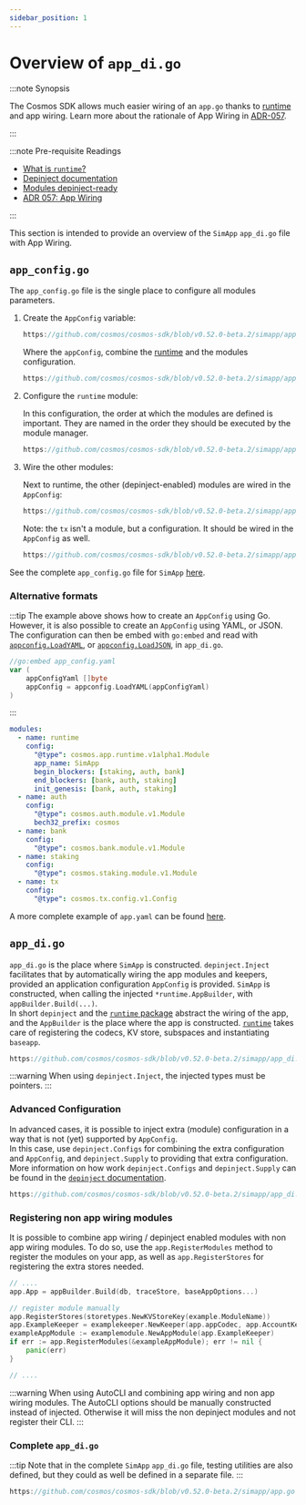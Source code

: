```yaml
---
sidebar_position: 1
---
```


# Overview of `app_di.go`

:::note Synopsis

The Cosmos SDK allows much easier wiring of an `app.go` thanks to [runtime](./00-runtime.md) and app wiring.
Learn more about the rationale of App Wiring in [ADR-057](../architecture/adr-057-app-wiring.md).

:::

:::note Pre-requisite Readings

* [What is `runtime`?](./00-runtime.md)
* [Depinject documentation](../packages/01-depinject.md)
* [Modules depinject-ready](../building-modules/15-depinject.md)
* [ADR 057: App Wiring](../architecture/adr-057-app-wiring.md)

:::

This section is intended to provide an overview of the `SimApp` `app_di.go` file with App Wiring.

## `app_config.go`

The `app_config.go` file is the single place to configure all modules parameters.

1. Create the `AppConfig` variable:

    ```go reference
    https://github.com/cosmos/cosmos-sdk/blob/v0.52.0-beta.2/simapp/app_di.go#L93-L99
    ```

    Where the `appConfig`, combine the [runtime](./00-runtime.md) and the modules configuration.

    ```go reference
    https://github.com/cosmos/cosmos-sdk/blob/v0.52.0-beta.2/simapp/app_config.go#L107-L111
    ```

2. Configure the `runtime` module:

    In this configuration, the order at which the modules are defined is important.
    They are named in the order they should be executed by the module manager.

    ```go reference
    https://github.com/cosmos/cosmos-sdk/blob/v0.52.0-beta.2/simapp/app_config.go#L110-L187
    ```

3. Wire the other modules:

    Next to runtime, the other (depinject-enabled) modules are wired in the `AppConfig`:

    ```go reference
    https://github.com/cosmos/cosmos-sdk/blob/v0.52.0-beta.2/simapp/app_config.go#L196-L215
    ```

    Note: the `tx` isn't a module, but a configuration. It should be wired in the `AppConfig` as well.

    ```go reference
    https://github.com/cosmos/cosmos-sdk/blob/v0.52.0-beta.2/simapp/app_config.go#L188-L195
    ```

See the complete `app_config.go` file for `SimApp` [here](https://github.com/cosmos/cosmos-sdk/blob/v0.52.0-beta.2/simapp/app_config.go).

### Alternative formats

:::tip
The example above shows how to create an `AppConfig` using Go. However, it is also possible to create an `AppConfig` using YAML, or JSON.  
The configuration can then be embed with `go:embed` and read with [`appconfig.LoadYAML`](https://pkg.go.dev/cosmossdk.io/core/appconfig#LoadYAML), or [`appconfig.LoadJSON`](https://pkg.go.dev/cosmossdk.io/core/appconfig#LoadJSON), in `app_di.go`.

```go
//go:embed app_config.yaml
var (
    appConfigYaml []byte
    appConfig = appconfig.LoadYAML(appConfigYaml)
)
```

:::

```yaml
modules:
  - name: runtime
    config:
      "@type": cosmos.app.runtime.v1alpha1.Module
      app_name: SimApp
      begin_blockers: [staking, auth, bank]
      end_blockers: [bank, auth, staking]
      init_genesis: [bank, auth, staking]
  - name: auth
    config:
      "@type": cosmos.auth.module.v1.Module
      bech32_prefix: cosmos
  - name: bank
    config:
      "@type": cosmos.bank.module.v1.Module
  - name: staking
    config:
      "@type": cosmos.staking.module.v1.Module
  - name: tx
    config:
      "@type": cosmos.tx.config.v1.Config
```

A more complete example of `app.yaml` can be found [here](https://github.com/cosmosregistry/chain-minimal/blob/mini-v050.2/app/app.yaml).

## `app_di.go`

`app_di.go` is the place where `SimApp` is constructed. `depinject.Inject` facilitates that by automatically wiring the app modules and keepers, provided an application configuration `AppConfig` is provided. `SimApp` is constructed, when calling the injected `*runtime.AppBuilder`, with `appBuilder.Build(...)`.    
In short `depinject` and the [`runtime` package](./00-runtime.md) abstract the wiring of the app, and the `AppBuilder` is the place where the app is constructed. [`runtime`](./00-runtime.md) takes care of registering the codecs, KV store, subspaces and instantiating `baseapp`.

```go reference
https://github.com/cosmos/cosmos-sdk/blob/v0.52.0-beta.2/simapp/app_di.go#L101-L290
```

:::warning
When using `depinject.Inject`, the injected types must be pointers.
:::

### Advanced Configuration

In advanced cases, it is possible to inject extra (module) configuration in a way that is not (yet) supported by `AppConfig`.  
In this case, use `depinject.Configs` for combining the extra configuration and `AppConfig`, and `depinject.Supply` to providing that extra configuration.
More information on how work `depinject.Configs` and `depinject.Supply` can be found in the [`depinject` documentation](https://pkg.go.dev/cosmossdk.io/depinject).

```go reference
https://github.com/cosmos/cosmos-sdk/blob/v0.52.0-beta.2/simapp/app_di.go#L117-L161
```

### Registering non app wiring modules

It is possible to combine app wiring / depinject enabled modules with non app wiring modules.
To do so, use the `app.RegisterModules` method to register the modules on your app, as well as `app.RegisterStores` for registering the extra stores needed.

```go
// ....
app.App = appBuilder.Build(db, traceStore, baseAppOptions...)

// register module manually
app.RegisterStores(storetypes.NewKVStoreKey(example.ModuleName))
app.ExampleKeeper = examplekeeper.NewKeeper(app.appCodec, app.AccountKeeper.AddressCodec(), runtime.NewKVStoreService(app.GetKey(example.ModuleName)), authtypes.NewModuleAddress(govtypes.ModuleName).String())
exampleAppModule := examplemodule.NewAppModule(app.ExampleKeeper)
if err := app.RegisterModules(&exampleAppModule); err != nil {
	panic(err)
}

// ....
```

:::warning
When using AutoCLI and combining app wiring and non app wiring modules. The AutoCLI options should be manually constructed instead of injected.
Otherwise it will miss the non depinject modules and not register their CLI.
:::

### Complete `app_di.go`

:::tip
Note that in the complete `SimApp` `app_di.go` file, testing utilities are also defined, but they could as well be defined in a separate file.
:::

```go reference
https://github.com/cosmos/cosmos-sdk/blob/v0.52.0-beta.2/simapp/app.go
```
